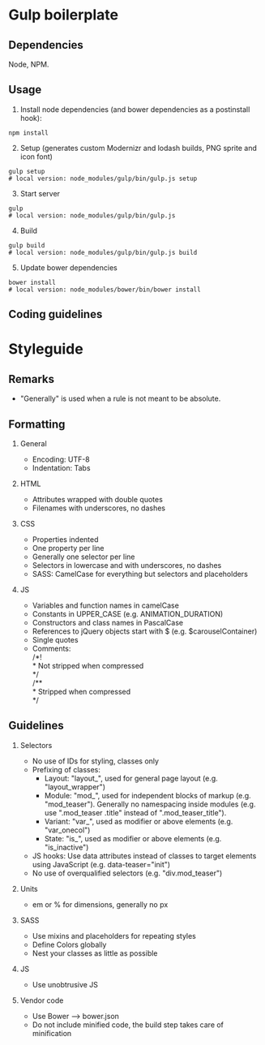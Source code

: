 # Gulp boilerplate

## Dependencies

Node, NPM.

## Usage

1. Install node dependencies (and bower dependencies as a postinstall hook):

```shell
npm install
```

2. Setup (generates custom Modernizr and lodash builds, PNG sprite and icon font)

```shell
gulp setup
# local version: node_modules/gulp/bin/gulp.js setup
```

3. Start server

```shell
gulp
# local version: node_modules/gulp/bin/gulp.js
```

4. Build

```shell
gulp build
# local version: node_modules/gulp/bin/gulp.js build
```

5. Update bower dependencies

```shell
bower install
# local version: node_modules/bower/bin/bower install
```




## Coding guidelines

Styleguide
=========

Remarks
-------

* "Generally" is used when a rule is not meant to be absolute.


Formatting
----------

1. General
	* Encoding: UTF-8
	* Indentation: Tabs

2. HTML
	* Attributes wrapped with double quotes
	* Filenames with underscores, no dashes

3. CSS
	* Properties indented
	* One property per line
	* Generally one selector per line
	* Selectors in lowercase and with underscores, no dashes
	* SASS: CamelCase for everything but selectors and placeholders

4. JS
	* Variables and function names in camelCase
	* Constants in UPPER_CASE (e.g. ANIMATION_DURATION)
	* Constructors and class names in PascalCase
	* References to jQuery objects start with $ (e.g. $carouselContainer)
	* Single quotes
	* Comments:  
		/\*!  
		 \* Not stripped when compressed  
		 \*/  
		/\**  
		 \* Stripped when compressed  
		 \*/


Guidelines
----------

1. Selectors
	* No use of IDs for styling, classes only
	* Prefixing of classes:
		* Layout: "layout\_", used for general page layout (e.g. "layout\_wrapper")
		* Module: "mod\_", used for independent blocks of markup (e.g. "mod\_teaser"). Generally no namespacing inside modules (e.g. use ".mod\_teaser .title" instead of ".mod\_teaser\_title").
		* Variant: "var\_", used as modifier or above elements (e.g. "var\_onecol") 
		* State: "is\_", used as modifier or above elements (e.g. "is\_inactive") 
	* JS hooks: Use data attributes instead of classes to target elements using JavaScript (e.g. data-teaser="init")
	* No use of overqualified selectors (e.g. "div.mod\_teaser")

2. Units
	* em or % for dimensions, generally no px

3. SASS
	* Use mixins and placeholders for repeating styles
	* Define Colors globally
	* Nest your classes as little as possible

4. JS
	* Use unobtrusive JS

5. Vendor code
	* Use Bower --> bower.json
	* Do not include minified code, the build step takes care of minification
